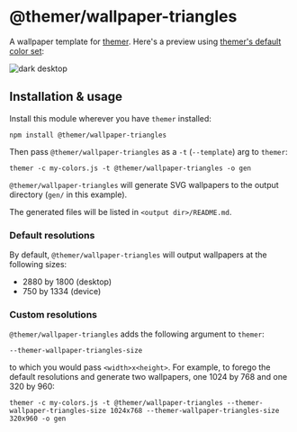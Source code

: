 # @themer/wallpaper-triangles

A wallpaper template for [themer](https://github.com/mjswensen/themer). Here's a preview using [themer's default color set](https://github.com/mjswensen/themer/tree/master/cli/packages/colors-default):

![dark desktop](https://cdn.jsdelivr.net/gh/mjswensen/themer@399430ac7b58691dc436761b1a03614898df92ba/cli/packages/themer-wallpaper-triangles/assets/desktop-dark.svg)

## Installation & usage

Install this module wherever you have `themer` installed:

    npm install @themer/wallpaper-triangles

Then pass `@themer/wallpaper-triangles` as a `-t` (`--template`) arg to `themer`:

    themer -c my-colors.js -t @themer/wallpaper-triangles -o gen

`@themer/wallpaper-triangles` will generate SVG wallpapers to the output directory (`gen/` in this example).

The generated files will be listed in `<output dir>/README.md`.

### Default resolutions

By default, `@themer/wallpaper-triangles` will output wallpapers at the following sizes:

* 2880 by 1800 (desktop)
* 750 by 1334 (device)

### Custom resolutions

`@themer/wallpaper-triangles` adds the following argument to `themer`:

    --themer-wallpaper-triangles-size

to which you would pass `<width>x<height>`. For example, to forego the default resolutions and generate two wallpapers, one 1024 by 768 and one 320 by 960:

    themer -c my-colors.js -t @themer/wallpaper-triangles --themer-wallpaper-triangles-size 1024x768 --themer-wallpaper-triangles-size 320x960 -o gen
